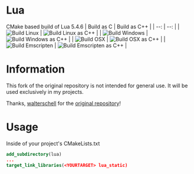 # Lua
CMake based build of Lua 5.4.6
| Build as C | Build as C++ |
| --: | --: |
| ![Build Linux](https://github.com/shierru/Lua/actions/workflows/build-linux.yml/badge.svg?branch=master) | ![Build Linux as C++](https://github.com/shierru/Lua/actions/workflows/build-linux-cxx.yml/badge.svg?branch=master) |
| ![Build Windows](https://github.com/shierru/Lua/actions/workflows/build-windows.yml/badge.svg?branch=master) | ![Build Windows as C++](https://github.com/shierru/Lua/actions/workflows/build-windows-cxx.yml/badge.svg?branch=master) |
| ![Build OSX](https://github.com/shierru/Lua/actions/workflows/build-osx.yml/badge.svg?branch=master) | ![Build OSX as C++](https://github.com/shierru/Lua/actions/workflows/build-osx-cxx.yml/badge.svg?branch=master) |
| ![Build Emscripten](https://github.com/shierru/Lua/actions/workflows/build-emscripten.yml/badge.svg?branch=master) | ![Build Emscripten as C++](https://github.com/shierru/Lua/actions/workflows/build-emscripten-cxx.yml/badge.svg?branch=master) |

# Information
This fork of the original repository is not intended for general use. It will be used exclusively in my projects.

Thanks, [walterschell](https://github.com/walterschell) for the [original repository](https://github.com/walterschell/Lua)!

# Usage
Inside of your project's CMakeLists.txt
```cmake
add_subdirectory(lua)
...
target_link_libraries(<YOURTARGET> lua_static)
```
